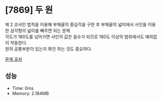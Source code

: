 # [7869] 두 원

제 2 코사인 법칙을 이용해 부채꼴의 중심각을 구한 후 부채꼴의 넓이에서 사인을 이용한 삼각형의 넓이를 빼주면 되는 문제<br/>
각도가 180도를 넘어가면 사인의 값은 음수가 되므로 180도 이상의 범위에서도 예외없이 작동한다.<br/>
원의 공통부분이 있는지 확인 하는 것도 중요하다.<br/>

[문제 출처](https://www.acmicpc.net/problem/7869)

## 성능

- Time: 0ms
- Memory: 2.184MB
